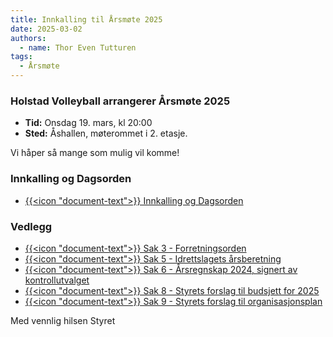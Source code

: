 ```yaml
---
title: Innkalling til Årsmøte 2025
date: 2025-03-02
authors:
  - name: Thor Even Tutturen
tags:
  - Årsmøte
---
```


### Holstad Volleyball arrangerer Årsmøte 2025

- **Tid:** Onsdag 19. mars, kl 20:00
- **Sted:** Åshallen, møterommet i 2. etasje.

Vi håper så mange som mulig vil komme!

### Innkalling og Dagsorden

 - [{{<icon "document-text">}} Innkalling og Dagsorden](/dokumenter/2025-arsmote/2025_Årsmøte_Innkalling_Dagsorden.pdf)

### Vedlegg
- [{{<icon "document-text">}} Sak 3 - Forretningsorden](/dokumenter/2025-arsmote/2025_Årsmøte_Sak_3_Forretningsorden.pdf)
- [{{<icon "document-text">}} Sak 5 - Idrettslagets årsberetning](/dokumenter/2025-arsmote/2025_Årsmøte_Sak_5_Årsberetning.pdf)
- [{{<icon "document-text">}} Sak 6 - Årsregnskap 2024, signert av kontrollutvalget](/dokumenter/2025-arsmote/2025_Årsmøte_Sak_6_Årsregnskap_2024_signert.pdf)
- [{{<icon "document-text">}} Sak 8 - Styrets forslag til budsjett for 2025](/dokumenter/2025-arsmote/2025_Årsmøte_Sak_8_Budsjett_2025.pdf)
- [{{<icon "document-text">}} Sak 9 - Styrets forslag til organisasjonsplan](/dokumenter/2025-arsmote/2025_Årsmøte_Sak_9_Organisasjonsplan.pdf)


Med vennlig hilsen Styret